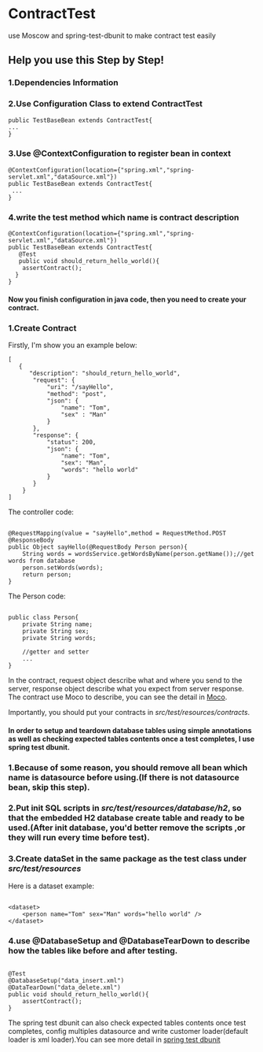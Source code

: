 # ContractTest
use Moscow and spring-test-dbunit to make contract test easily

## Help you use this Step by Step!

### 1.Dependencies Information



### 2.Use Configuration Class to extend ContractTest
<pre><code>public TestBaseBean extends ContractTest{  
...  
}
</code></pre>

### 3.Use @ContextConfiguration to register bean in context
<pre><code>@ContextConfiguration(location={"spring.xml","spring-servlet.xml","dataSource.xml"})
public TestBaseBean extends ContractTest{  
 ...  
}
</code></pre>

### 4.write the test method which name is contract description 
<pre><code>@ContextConfiguration(location={"spring.xml","spring-servlet.xml","dataSource.xml"})
public TestBaseBean extends ContractTest{  
 &emsp; @Test  
 &emsp; public void should_return_hello_world(){  
 &emsp; &emsp;assertContract();  
 &emsp;}  
}
</code></pre>

#### Now you finish configuration in java code, then you need to create your contract.

### 1.Create Contract 
Firstly, I'm show you an example below:   
<pre><code>[  
   {
      "description": "should_return_hello_world",
       "request": {
           "uri": "/sayHello",
           "method": "post",
           "json": {
               "name": "Tom",
               "sex" : "Man"
           }    
       },
       "response": {
           "status": 200,
           "json": {
               "name": "Tom",
               "sex": "Man",
               "words": "hello world"
           }
       }     
    }  
]
</code></pre>

The controller code:  
<pre><code>
@RequestMapping(value = "sayHello",method = RequestMethod.POST
@ResponseBody
public Object sayHello(@RequestBody Person person){
    String words = wordsService.getWordsByName(person.getName());//get words from database
    person.setWords(words);
    return person;
}
</code></pre>
The Person code:  
<pre><code>
public class Person{
    private String name;
    private String sex;
    private String words;
    
    //getter and setter
    ...
}
</code></pre>

In the contract, request object describe what and where you send to the server, response object describe what you expect from server response.  
The contract use Moco to describe, you can see the detail in [Moco](https://github.com/dreamhead/moco).

Importantly, you should put your contracts in *src/test/resources/contracts*.


#### In order to setup and teardown database tables using simple annotations as well as checking expected tables contents once a test completes, I use spring test dbunit.

### 1.Because of some reason, you should remove all bean which name is datasource before using.(If there is not datasource bean, skip this step).

### 2.Put init SQL scripts in *src/test/resources/database/h2*, so that the embedded H2 database create table and ready to be used.(After init database, you'd better remove the scripts ,or they will run every time before test).

### 3.Create dataSet in the same package as the test class under *src/test/resources*
Here is a dataset example:  
<pre><code>
&lt;dataset&gt;
    &lt;person name="Tom" sex="Man" words="hello world" /&gt;
&lt;/dataset&gt;
</code></pre>
### 4.use @DatabaseSetup and @DatabaseTearDown to describe how the tables like before and after testing.
<pre><code>
@Test
@DatabaseSetup("data_insert.xml")
@DataTearDown("data_delete.xml")  
public void should_return_hello_world(){  
    assertContract();  
}  
</code></pre>

The spring test dbunit can also check expected tables contents once test completes, config multiples datasource and write customer loader(default loader is xml loader).You can see more detail in [spring test dbunit](https://github.com/springtestdbunit/spring-test-dbunit)